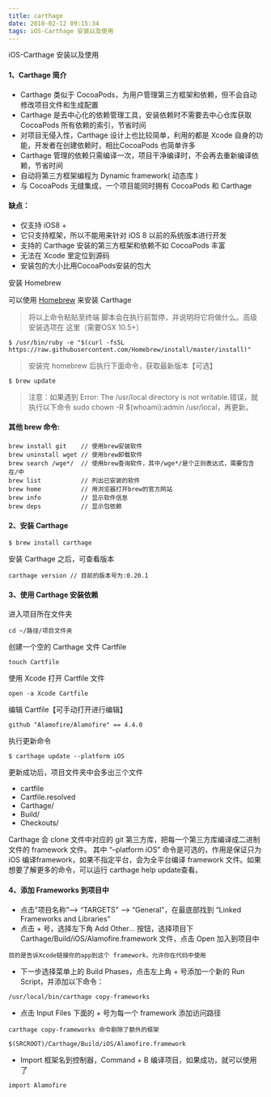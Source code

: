 ```yaml
---
title: carthage
date: 2018-02-12 09:15:34
tags: iOS-Carthage 安装以及使用
---
```

iOS-Carthage 安装以及使用
#### 1、Carthage 简介

* Carthage 类似于 CocoaPods，为用户管理第三方框架和依赖，但不会自动修改项目文件和生成配置
* Carthage 是去中心化的依赖管理工具，安装依赖时不需要去中心仓库获取 CocoaPods 所有依赖的索引，节省时间
* 对项目无侵入性，Carthage 设计上也比较简单，利用的都是 Xcode 自身的功能，开发者在创建依赖时，相比CocoaPods 也简单许多
* Carthage 管理的依赖只需编译一次，项目干净编译时，不会再去重新编译依赖，节省时间
* 自动将第三方框架编程为 Dynamic framework( 动态库 )
* 与 CocoaPods 无缝集成，一个项目能同时拥有 CocoaPods 和 Carthage

#### 缺点： 
* 仅支持 iOS8 +
* 它只支持框架，所以不能用来针对 iOS 8 以前的系统版本进行开发
* 支持的 Carthage 安装的第三方框架和依赖不如 CocoaPods 丰富
* 无法在 Xcode 里定位到源码
* 安装包的大小比用CocoaPods安装的包大

安装 Homebrew

可以使用 [Homebrew](https://brew.sh/) 来安装 Carthage

> 将以上命令粘贴至终端 
脚本会在执行前暂停，并说明将它将做什么。高级安装选项在 这里（需要OSX 10.5+）

```
$ /usr/bin/ruby -e "$(curl -fsSL https://raw.githubusercontent.com/Homebrew/install/master/install)"
```

> 安装完 homebrew 后执行下面命令，获取最新版本【可选】

```
$ brew update
```

>注意：如果遇到 Error: The /usr/local directory is not writable.错误，就执行以下命令 sudo chown -R $(whoami):admin /usr/local，再更新。

#### 其他 brew 命令:

```
brew install git    // 使用brew安装软件
brew uninstall wget // 使用brew卸载软件
brew search /wge*/  // 使用brew查询软件，其中/wge*/是个正则表达式，需要包含在/中
brew list           // 列出已安装的软件
brew home           // 用浏览器打开brew的官方网站
brew info           // 显示软件信息
brew deps           // 显示包依赖
```

#### 2、安装 Carthage

```
$ brew install carthage
```

安装 Carthage 之后，可查看版本

```
carthage version // 目前的版本号为:0.20.1

```

#### 3、使用 Carthage 安装依赖

进入项目所在文件夹

```
cd ~/路径/项目文件夹
```

创建一个空的 Carthage 文件 Cartfile

```
touch Cartfile
```

使用 Xcode 打开 Cartfile 文件


```
open -a Xcode Cartfile
```

编辑 Cartfile【可手动打开进行编辑】

```
github "Alamofire/Alamofire" == 4.4.0
```

执行更新命令

```
$ carthage update --platform iOS
```

更新成功后，项目文件夹中会多出三个文件

* cartfile
* Cartfile.resolved
* Carthage/ 
* Build/
* Checkouts/

Carthage 会 clone 文件中对应的 git 第三方库，把每一个第三方库编译成二进制文件的 framework 文件。 
其中 “–platform iOS” 命令是可选的，作用是保证只为 iOS 编译framework，如果不指定平台，会为全平台编译 framework 文件。如果想要了解更多的命令，可以运行 carthage help update查看。

#### 4、添加 Frameworks 到项目中
- 点击”项目名称”–> “TARGETS” –> “General”，在最底部找到 “Linked Frameworks and Libraries”
- 点击 + 号，选择左下角 Add Other… 按钮，选择项目下 Carthage/Build/iOS/Alamofire.framework 文件，点击 Open 加入到项目中

```
目的是告诉Xcode链接你的app到这个 framework，允许你在代码中使用
```
- 下一步选择菜单上的 Build Phases，点击左上角 + 号添加一个新的 Run Script，并添加以下命令：

```
/usr/local/bin/carthage copy-frameworks
```

- 点击 Input Files 下面的 + 号为每一个 framework 添加访问路径

```
carthage copy-frameworks 命令剔除了额外的框架
```

```
$(SRCROOT)/Carthage/Build/iOS/Alamofire.framework

```
- Import 框架名到控制器，Command + B 编译项目，如果成功，就可以使用了
```
import Alamofire
```


